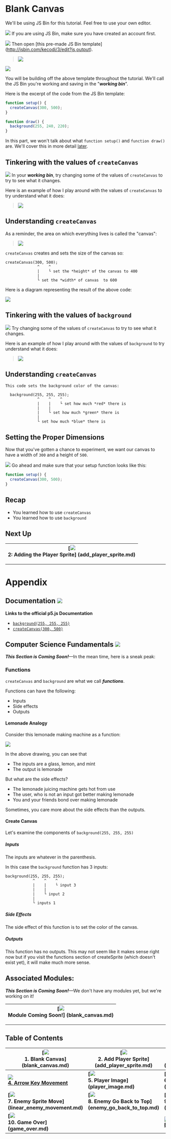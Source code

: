 # Blank Canvas

We'll be using JS Bin for this tutorial. Feel free to use your own editor.

![](img/checkmark.png) If you are using JS Bin, make sure you have created an
account first.

![](img/checkmark.png) Then open [this pre-made JS Bin template]
(http://jsbin.com/kecodi/3/edit?js,output).

> ![](img/t1_js_bin.png)

[![](img/open_in_js_bin.png)](http://jsbin.com/kecodi/3/edit?js,output)

You will be building off the above template throughout the tutorial. We'll call
the JS Bin you're working and saving in the "_**working bin**_".

Here is the excerpt of the code from the JS Bin template:

```js
function setup() {
  createCanvas(300, 500);
}

function draw() {
  background(255, 240, 220);
}
```

In this part, we won't talk about what `function setup()` and `function draw()`
are. We'll cover this in more detail
[later](linear_player_movement.md#understanding-the-code).

## Tinkering with the values of `createCanvas`

![](img/checkmark.png) In your **_working bin_**, try changing some of the
values of `createCanvas` to try to see what it changes.

Here is an example of how I play around with the values of `createCanvas` to try
understand what it does:

> ![](img/t1_change_canvas_values.gif)

## Understanding `createCanvas`

As a reminder, the area on which everything lives is called the
"canvas":

> ![](img/r_vocab2.png)

`createCanvas` creates and sets the size of the canvas so:

```
createCanvas(300, 500);
              ^    ^
              |    └ set the *height* of the canvas to 400
              |
              └ set the *width* of canvas  to 600
```

Here is a diagram representing the result of the above code:

![](img/t1_canvas_dimensions.png)

<!-- Google Drawing https://docs.google.com/drawings/d/1c0rai1S-RTuSrfU_WTnUKDH8o3c-eaeobzf7O58ad0k/edit?usp=sharing -->

## Tinkering with the values of `background`

![](img/checkmark.png) Try changing some of the values of `createCanvas` to
try to see what it changes.

Here is an example of how I play around with the values of `background` to try
understand what it does:

> ![](img/t1_background_color_change.gif)

## Understanding `createCanvas`

```
This code sets the background color of the canvas:

  background(255, 255, 255);
              ^    ^    ^
              |    |    └ set how much *red* there is
              |    |
              |    └ set how much *green* there is
              |
              └ set how much *blue* there is
```

## Setting the Proper Dimensions

Now that you've gotten a chance to experiment, we want our canvas to have a
width of `300` and a height of `500`.

![](img/checkmark.png) Go ahead and make sure that your setup function looks
like this:

```js
function setup() {
  createCanvas(300, 500);
}
```

## Recap

- You learned how to use `createCanvas`
- You learned how to use `background`

## Next Up

| **[![](img/sq_2_add_player_sprite.png)    <br> 2: Adding the Player Sprite]    (add_player_sprite.md)**    |
| ---------------------------------------------------------------------------------------------------------- |

---

# Appendix

## Documentation ![](img/documentation.png)

**Links to the official p5.js Documentation**

- [`background(255, 255, 255)`](http://p5js.org/reference/#/p5/background)
- [`createCanvas(300, 500)`](http://p5js.org/reference/#/p5/createCanvas)

## Computer Science Fundamentals ![](img/computer_science.png)

**_This Section is Coming Soon!_**—In the mean time, here is a sneak peak:

### Functions

`createCanvas` and `background` are what we call _**functions**_.

Functions can have the following:

- Inputs
- Side effects
- Outputs

#### Lemonade Analogy

Consider this lemonade making machine as a function:

![](img/function_machine.png)

In the above drawing, you can see that

- The inputs are a glass, lemon, and mint
- The output is lemonade

But what are the side effects?

- The lemonade juicing machine gets hot from use
- The user, who is not an input got better making lemonade
- You and your friends bond over making lemonade

Sometimes, you care more about the side effects than the outputs.

#### Create Canvas

Let's examine the components of `background(255, 255, 255)`

##### Inputs

The inputs are whatever in the parenthesis.

In this case the `background` function has 3 inputs:

```
background(255, 255, 255);
            ^    ^    ^
            |    |    └ input 3
            |    |
            |    └ input 2
            |
            └ inputs 1
```

##### Side Effects

The side effect of this function is to set the color of the canvas.

##### Outputs

This function has no outputs. This may not seem like it makes sense right now
but if you visit the functions section of createSprite (which doesn't exist
yet), it will make much more sense.

## Associated Modules:

**_This Section is Coming Soon!_**—We don't have any modules yet, but we're
working on it!

| **[![](img/coming_soon.png)          <br> Module Coming Soon!]      (blank_canvas.md)**          |
| ------------------------------------------------------------------------------------------------ |

--------------------------------------------------------------------------------

## Table of Contents

| **[![](img/sq_1_blank_canvas.png)          <br> 1.  Blank Canvas]      (blank_canvas.md)**          | **[![](img/sq_2_add_player_sprite.png)    <br> 2. Add Player Sprite]    (add_player_sprite.md)**    | **[![](img/sq_3_linear_player_movement.gif)  <br> 3. Linear Player Movement] (linear_player_movement.md)** |
| --------------------------------------------------------------------------------------------------- | --------------------------------------------------------------------------------------------------- | ---------------------------------------------------------------------------------------------------------- |
| **[![](img/sq_4_arrow_key_movement.gif)    <br> 4.  Arrow Key Movement](arrow_key_movement.md)**    | **[![](img/sq_5_player_image.gif)         <br> 5. Player Image]         (player_image.md)**         | **[![](img/sq_6_add_enemy_sprite.gif)        <br> 6. Add Enemy Sprite]       (add_enemy_sprite.md)**       |
| **[![](img/sq_7_linear_enemy_movement.gif) <br> 7.  Enemy Sprite Move] (linear_enemy_movement.md)** | **[![](img/sq_8_enemy_go_back_to_top.gif) <br> 8. Enemy Go Back to Top] (enemy_go_back_to_top.md)** | **[![](img/sq_9_random_enemy_position.gif)   <br> 9. Random Enemy Position]  (random_enemy_position.md)**  |
| **[![](img/sq_10_game_over.gif)            <br> 10. Game Over]         (game_over.md)**             |                                                                                                     | **[![](img/readme.png) <br> Back to the README.md](README.md)**                                            |

